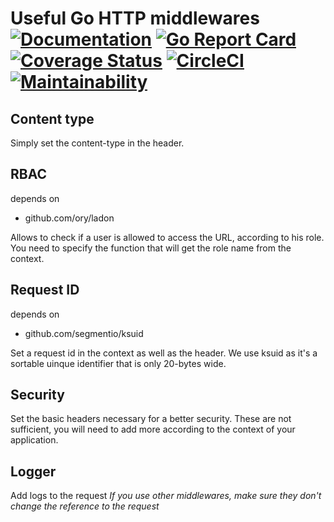 # Useful Go HTTP middlewares [![Documentation](https://godoc.org/github.com/vincentserpoul/gohttpmw?status.svg)](http://godoc.org/github.com/vincentserpoul/gohttpmw) [![Go Report Card](https://goreportcard.com/badge/github.com/vincentserpoul/gohttpmw)](https://goreportcard.com/report/github.com/vincentserpoul/gohttpmw) [![Coverage Status](https://coveralls.io/repos/github/vincentserpoul/gohttpmw/badge.svg?branch=master)](https://coveralls.io/github/vincentserpoul/gohttpmw?branch=master) [![CircleCI](https://circleci.com/gh/vincentserpoul/gohttpmw.svg?style=svg)](https://circleci.com/gh/vincentserpoul/gohttpmw) [![Maintainability](https://api.codeclimate.com/v1/badges/344c7922467ddf1066bf/maintainability)](https://codeclimate.com/github/vincentserpoul/gohttpmw/maintainability)

## Content type

Simply set the content-type in the header.

## RBAC

depends on

- github.com/ory/ladon

Allows to check if a user is allowed to access the URL, according to his role.
You need to specify the function that will get the role name from the context.

## Request ID

depends on

- github.com/segmentio/ksuid

Set a request id in the context as well as the header.
We use ksuid as it's a sortable uinque identifier that is only 20-bytes wide.

## Security

Set the basic headers necessary for a better security.
These are not sufficient, you will need to add more according to the context of your application.

## Logger

Add logs to the request
_If you use other middlewares, make sure they don't change the reference to the request_
